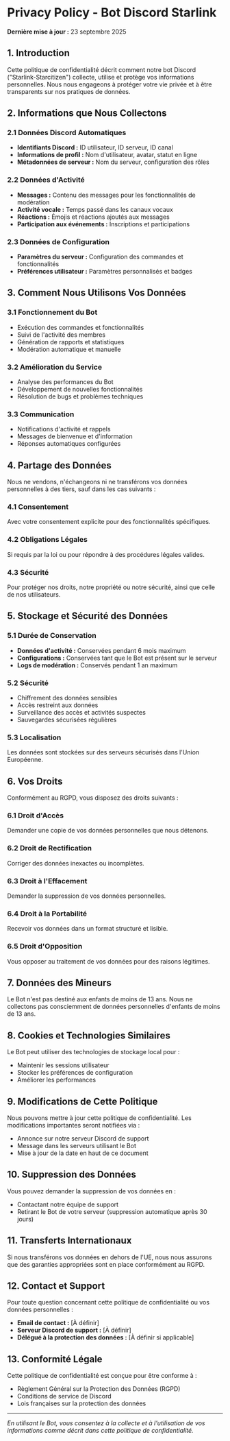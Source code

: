 # Privacy Policy - Bot Discord Starlink

**Dernière mise à jour :** 23 septembre 2025

## 1. Introduction

Cette politique de confidentialité décrit comment notre bot Discord ("Starlink-Starcitizen") collecte, utilise et protège vos informations personnelles. Nous nous engageons à protéger votre vie privée et à être transparents sur nos pratiques de données.

## 2. Informations que Nous Collectons

### 2.1 Données Discord Automatiques
- **Identifiants Discord :** ID utilisateur, ID serveur, ID canal
- **Informations de profil :** Nom d'utilisateur, avatar, statut en ligne
- **Métadonnées de serveur :** Nom du serveur, configuration des rôles

### 2.2 Données d'Activité
- **Messages :** Contenu des messages pour les fonctionnalités de modération
- **Activité vocale :** Temps passé dans les canaux vocaux
- **Réactions :** Émojis et réactions ajoutés aux messages
- **Participation aux événements :** Inscriptions et participations

### 2.3 Données de Configuration
- **Paramètres du serveur :** Configuration des commandes et fonctionnalités
- **Préférences utilisateur :** Paramètres personnalisés et badges

## 3. Comment Nous Utilisons Vos Données

### 3.1 Fonctionnement du Bot
- Exécution des commandes et fonctionnalités
- Suivi de l'activité des membres
- Génération de rapports et statistiques
- Modération automatique et manuelle

### 3.2 Amélioration du Service
- Analyse des performances du Bot
- Développement de nouvelles fonctionnalités
- Résolution de bugs et problèmes techniques

### 3.3 Communication
- Notifications d'activité et rappels
- Messages de bienvenue et d'information
- Réponses automatiques configurées

## 4. Partage des Données

Nous ne vendons, n'échangeons ni ne transférons vos données personnelles à des tiers, sauf dans les cas suivants :

### 4.1 Consentement
Avec votre consentement explicite pour des fonctionnalités spécifiques.

### 4.2 Obligations Légales
Si requis par la loi ou pour répondre à des procédures légales valides.

### 4.3 Sécurité
Pour protéger nos droits, notre propriété ou notre sécurité, ainsi que celle de nos utilisateurs.

## 5. Stockage et Sécurité des Données

### 5.1 Durée de Conservation
- **Données d'activité :** Conservées pendant 6 mois maximum
- **Configurations :** Conservées tant que le Bot est présent sur le serveur
- **Logs de modération :** Conservés pendant 1 an maximum

### 5.2 Sécurité
- Chiffrement des données sensibles
- Accès restreint aux données
- Surveillance des accès et activités suspectes
- Sauvegardes sécurisées régulières

### 5.3 Localisation
Les données sont stockées sur des serveurs sécurisés dans l'Union Européenne.

## 6. Vos Droits

Conformément au RGPD, vous disposez des droits suivants :

### 6.1 Droit d'Accès
Demander une copie de vos données personnelles que nous détenons.

### 6.2 Droit de Rectification
Corriger des données inexactes ou incomplètes.

### 6.3 Droit à l'Effacement
Demander la suppression de vos données personnelles.

### 6.4 Droit à la Portabilité
Recevoir vos données dans un format structuré et lisible.

### 6.5 Droit d'Opposition
Vous opposer au traitement de vos données pour des raisons légitimes.

## 7. Données des Mineurs

Le Bot n'est pas destiné aux enfants de moins de 13 ans. Nous ne collectons pas consciemment de données personnelles d'enfants de moins de 13 ans.

## 8. Cookies et Technologies Similaires

Le Bot peut utiliser des technologies de stockage local pour :
- Maintenir les sessions utilisateur
- Stocker les préférences de configuration
- Améliorer les performances

## 9. Modifications de Cette Politique

Nous pouvons mettre à jour cette politique de confidentialité. Les modifications importantes seront notifiées via :
- Annonce sur notre serveur Discord de support
- Message dans les serveurs utilisant le Bot
- Mise à jour de la date en haut de ce document

## 10. Suppression des Données

Vous pouvez demander la suppression de vos données en :
- Contactant notre équipe de support
- Retirant le Bot de votre serveur (suppression automatique après 30 jours)

## 11. Transferts Internationaux

Si nous transférons vos données en dehors de l'UE, nous nous assurons que des garanties appropriées sont en place conformément au RGPD.

## 12. Contact et Support

Pour toute question concernant cette politique de confidentialité ou vos données personnelles :

- **Email de contact :** [À définir]
- **Serveur Discord de support :** [À définir]
- **Délégué à la protection des données :** [À définir si applicable]

## 13. Conformité Légale

Cette politique de confidentialité est conçue pour être conforme à :
- Règlement Général sur la Protection des Données (RGPD)
- Conditions de service de Discord
- Lois françaises sur la protection des données

---


*En utilisant le Bot, vous consentez à la collecte et à l'utilisation de vos informations comme décrit dans cette politique de confidentialité.*
